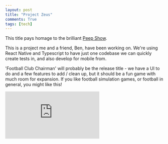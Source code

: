 ```yaml
---
layout: post
title: "Project Zeus"
comments: True
tags: [tech]
---
```


This title pays homage to the brilliant <a href="http://peepshow.wikia.com/wiki/Conference">Peep Show</a>.

This is a project me and a friend, Ben, have been working on. We're using React Native and Typescript to have just one codebase we can quickly create tests in, and also develop for mobile from.

'Football Club Chairman' will probably be the release title - we have a UI to do and a few features to add / clean up, but it should be a fun game with much room for expansion. If you like football simulation games, or football in general, you might like this!

<p style="text-align: center">
<div class='embed-container'><iframe src='https://www.youtube.com/embed/7d1QztwpekM' frameborder='0' allowfullscreen></iframe></div>
</p>
